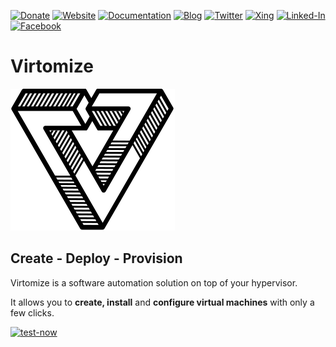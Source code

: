 

[![Donate](https://img.shields.io/badge/Donate-PayPal-green.svg)](https://www.paypal.com/cgi-bin/webscr?cmd=_s-xclick&hosted_button_id=VBXHBYFU44T5W&source=url)
[![Website](https://img.shields.io/badge/website-virtomize-%23379099)](https://virtomize.com)
[![Documentation](https://img.shields.io/badge/docu-reference-%231e828b)](https://docu.virtomize.com)
[![Blog](https://img.shields.io/badge/virtomize-blog-%231e828b)](https://blog.virtomize.com)
[![Twitter](https://img.shields.io/badge/-twitter-grey?logo=twitter)](https://twitter.com/virtomize)
[![Xing](https://img.shields.io/badge/-xing-grey?logo=xing)](https://www.xing.com/companies/virtomizegmbh)
[![Linked-In](https://img.shields.io/badge/-linkedin-grey?logo=linkedin)](https://www.linkedin.com/company/virtomize/)
[![Facebook](https://img.shields.io/badge/-facebook-grey?logo=facebook)](https://www.facebook.com/groups/virtomize/)

# Virtomize

![Logo](https://github.com/Virtomize/virtomize/blob/master/logo.svg) 

## Create - Deploy - Provision

Virtomize is a software automation solution on top of your hypervisor.

It allows you to **create, install** and **configure virtual machines** with only a few clicks.

[![test-now](https://img.shields.io/badge/test-now-%231e828c?style=for-the-badge)](https://virtomize.com/downloads)
